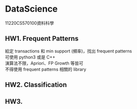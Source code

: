 # DataScience
11220CS570100資料科學

## HW1. Frequent Patterns
給定 transactions 和 min support (頻率)，找出 frequent patterns  
可使用 python3 或是 C++  
演算法不限，Apriori、FP Growth 等皆可  
不得使用 frequent patterns 相關的 library

## HW2. Classification


## HW3. 
